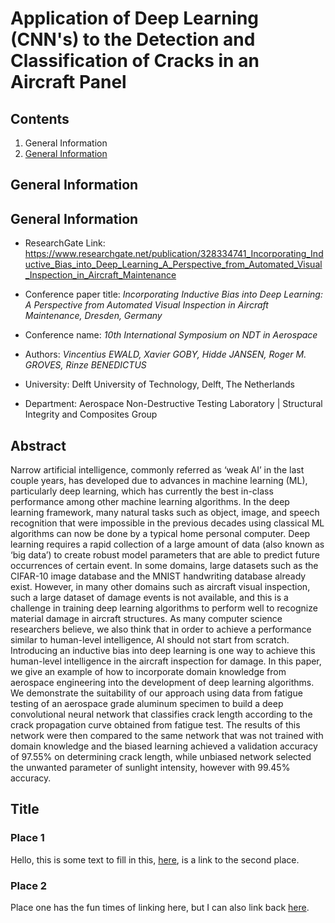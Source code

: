 # Application of Deep Learning (CNN's) to the Detection and Classification of Cracks in an Aircraft Panel

###
## Contents

1. General Information  
1. [General Information](#gen_info)

## General Information
## General Information <a name="gen_info"></a>


* ResearchGate Link: https://www.researchgate.net/publication/328334741_Incorporating_Inductive_Bias_into_Deep_Learning_A_Perspective_from_Automated_Visual_Inspection_in_Aircraft_Maintenance

* Conference paper title: *Incorporating Inductive Bias into Deep Learning: A Perspective from Automated Visual Inspection in Aircraft Maintenance, Dresden, Germany*

* Conference name: *10th International Symposium on NDT in Aerospace*

* Authors: *Vincentius EWALD, Xavier GOBY, Hidde JANSEN, Roger M. GROVES, Rinze BENEDICTUS*

* University: Delft University of Technology, Delft, The Netherlands

* Department: Aerospace Non-Destructive Testing Laboratory | Structural Integrity and Composites Group

## Abstract

Narrow artificial intelligence, commonly referred as ‘weak AI’ in the last
couple years, has developed due to advances in machine learning (ML), particularly
deep learning, which has currently the best in-class performance among other
machine learning algorithms. In the deep learning framework, many natural tasks
such as object, image, and speech recognition that were impossible in the previous
decades using classical ML algorithms can now be done by a typical home personal
computer.
Deep learning requires a rapid collection of a large amount of data (also known
as ‘big data’) to create robust model parameters that are able to predict future
occurrences of certain event. In some domains, large datasets such as the CIFAR-10
image database and the MNIST handwriting database already exist. However, in
many other domains such as aircraft visual inspection, such a large dataset of
damage events is not available, and this is a challenge in training deep learning
algorithms to perform well to recognize material damage in aircraft structures.
As many computer science researchers believe, we also think that in order to
achieve a performance similar to human-level intelligence, AI should not start from
scratch. Introducing an inductive bias into deep learning is one way to achieve this
human-level intelligence in the aircraft inspection for damage. In this paper, we give
an example of how to incorporate domain knowledge from aerospace engineering
into the development of deep learning algorithms. We demonstrate the suitability of
our approach using data from fatigue testing of an aerospace grade aluminum
specimen to build a deep convolutional neural network that classifies crack length
according to the crack propagation curve obtained from fatigue test. The results of
this network were then compared to the same network that was not trained with
domain knowledge and the biased learning achieved a validation accuracy of
97.55% on determining crack length, while unbiased network selected the unwanted
parameter of sunlight intensity, however with 99.45% accuracy.


## Title

### Place 1

Hello, this is some text to fill in this, [here](#place-2), is a link to the second place.

### Place 2

Place one has the fun times of linking here, but I can also link back [here](#place-1).